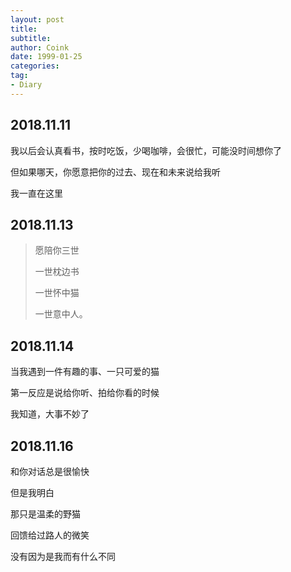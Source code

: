 ```yaml
---
layout: post
title:  
subtitle: 
author: Coink
date: 1999-01-25
categories:
tag:
- Diary
---
```




## 2018.11.11

我以后会认真看书，按时吃饭，少喝咖啡，会很忙，可能没时间想你了

但如果哪天，你愿意把你的过去、现在和未来说给我听

我一直在这里



## 2018.11.13

> 愿陪你三世
>
> 一世枕边书
>
> 一世怀中猫
>
> 一世意中人。



## 2018.11.14

当我遇到一件有趣的事、一只可爱的猫

第一反应是说给你听、拍给你看的时候

我知道，大事不妙了



## 2018.11.16

和你对话总是很愉快

但是我明白

那只是温柔的野猫

回馈给过路人的微笑

没有因为是我而有什么不同

